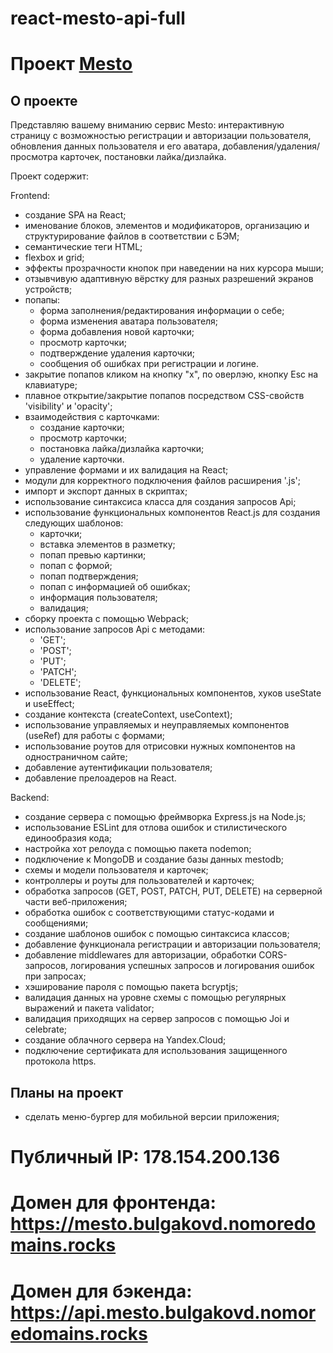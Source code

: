 # react-mesto-api-full

# Проект [Mesto](https://mesto.bulgakovd.nomoredomains.club/)

## О проекте

Представляю вашему вниманию сервис Mesto: интерактивную страницу с возможностью регистрации и авторизации пользователя, обновления данных пользователя и его аватара, добавления/удаления/просмотра карточек, постановки лайка/дизлайка.

Проект содержит:

Frontend:

- создание SPA на React;
- именование блоков, элементов и модификаторов, организацию и структурирование файлов в соответствии с БЭМ;
- семантические теги HTML;
- flexbox и grid;
- эффекты прозрачности кнопок при наведении на них курсора мыши;
- отзывчивую адаптивную вёрстку для разных разрешений экранов устройств;
- попапы:
  - форма заполнения/редактирования информации о себе;
  - форма изменения аватара пользователя;
  - форма добавления новой карточки;
  - просмотр карточки;
  - подтверждение удаления карточки;
  - сообщения об ошибках при регистрации и логине.
- закрытие попапов кликом на кнопку "х", по оверлэю, кнопку Esc на клавиатуре;
- плавное открытие/закрытие попапов посредством CSS-свойств 'visibility' и 'opacity';
- взаимодействия с карточками:
  - создание карточки;
  - просмотр карточки;
  - постановка лайка/дизлайка карточки;
  - удаление карточки.
- управление формами и их валидация на React;
- модули для корректного подключения файлов расширения '.js';
- импорт и экспорт данных в скриптах;
- использование синтаксиса класса для создания запросов Api;
- использование функциональных компонентов React.js для создания следующих шаблонов:
  - карточки;
  - вставка элементов в разметку;
  - попап превью картинки;
  - попап с формой;
  - попап подтверждения;
  - попап с информацией об ошибках;
  - информация пользователя;
  - валидация;
- сборку проекта с помощью Webpack;
- использование запросов Api с методами:
  - 'GET';
  - 'POST';
  - 'PUT';
  - 'PATCH';
  - 'DELETE';
- использование React, функциональных компонентов, хуков useState и useEffect;
- создание контекста (createContext, useContext);
- использование управляемых и неуправляемых компонентов (useRef) для работы с формами;
- использование роутов для отрисовки нужных компонентов на одностраничном сайте;
- добавление аутентификации пользователя;
- добавление прелоадеров на React.

Backend:

- создание сервера с помощью фреймворка Express.js на Node.js;
- использование ESLint для отлова ошибок и стилистического единообразия кода;
- настройка хот релоуда с помощью пакета nodemon;
- подключение к MongoDB и создание базы данных mestodb;
- схемы и модели пользователя и карточек;
- контроллеры и роуты для пользователей и карточек;
- обработка запросов (GET, POST, PATCH, PUT, DELETE) на серверной части веб-приложения;
- обработка ошибок с соответствующими статус-кодами и сообщениями;
- создание шаблонов ошибок с помощью синтаксиса классов;
- добавление функционала регистрации и авторизации пользователя;
- добавление middlewares для авторизации, обработки CORS-запросов, логирования успешных запросов и логирования ошибок при запросах;
- хэширование пароля с помощью пакета bcryptjs;
- валидация данных на уровне схемы с помощью регулярных выражений и пакета validator;
- валидация приходящих на сервер запросов с помощью Joi и celebrate;
- создание облачного сервера на Yandex.Cloud;
- подключение сертификата для использования защищенного протокола https.

## Планы на проект

- сделать меню-бургер для мобильной версии приложения;

# Публичный IP: 178.154.200.136
# Домен для фронтенда: https://mesto.bulgakovd.nomoredomains.rocks
# Домен для бэкенда: https://api.mesto.bulgakovd.nomoredomains.rocks
